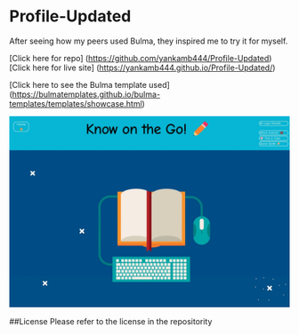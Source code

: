 # Profile-Updated

After seeing how my peers used Bulma, they inspired me to try it for myself. 

[Click here for repo] (https://github.com/yankamb444/Profile-Updated) 
[Click here for live site] (https://yankamb444.github.io/Profile-Updated/)

[Click here to see the Bulma template used] (https://bulmatemplates.github.io/bulma-templates/templates/showcase.html)

![Screenshot](./img/Web%20capture_5-9-2023_193738_childs-play-207b603b0a7d.herokuapp.com.jpeg)


##License 
Please refer to the license in the repositority 